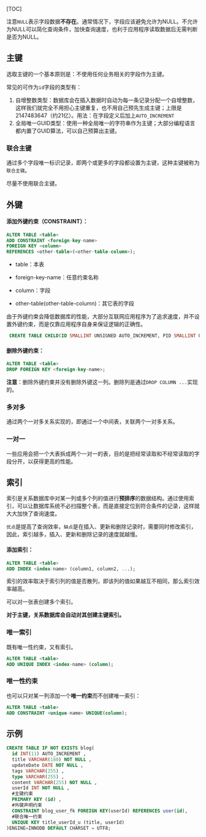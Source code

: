 [TOC]

注意`NULL`表示字段数据**不存在**。通常情况下，字段应该避免允许为NULL。不允许为NULL可以简化查询条件，加快查询速度，也利于应用程序读取数据后无需判断是否为NULL。

## 主键

选取主键的一个基本原则是：不使用任何业务相关的字段作为主键。

常见的可作为`id`字段的类型有：

1. 自增整数类型：数据库会在插入数据时自动为每一条记录分配一个自增整数，这样我们就完全不用担心主键重复，也不用自己预先生成主键；上限是2147483647（约21亿）。用法：在字段定义后加上`AUTO_INCREMENT`
2. 全局唯一GUID类型：使用一种全局唯一的字符串作为主键；大部分编程语言都内置了GUID算法，可以自己预算出主键。

### 联合主键

通过多个字段唯一标识记录，即两个或更多的字段都设置为主键，这种主键被称为`联合主键`。

尽量不使用联合主键。

## 外键

#### 添加外键约束（CONSTRAINT）：

```sql
ALTER TABLE <table>
ADD CONSTRAINT <foreign-key-name>
FOREIGN KEY <column>
REFERENCES <other-table>(<other-table-column>);
```

- table：本表

- foreign-key-name：任意约束名称
- column：字段
- other-table(other-table-column)：其它表的字段

由于外键约束会降低数据库的性能，大部分互联网应用程序为了追求速度，并不设置外键约束，而是仅靠应用程序自身来保证逻辑的正确性。

```sql
 CREATE TABLE CHILD(ID SMALLINT UNSIGNED AUTO_INCREMENT, PID SMALLINT UNSIGNED, PRIMARY KEY(ID), CONSTRAINT `PARENT_ID` FOREIGN KEY (PID) REFERENCES PARENT(ID));
```

#### 删除外键约束：

```sql
ALTER TABLE <table>
DROP FOREIGN KEY <foreign-key-name>;
```

**注意**：删除外键约束并没有删除外键这一列。删除列是通过`DROP COLUMN ...`实现的。

### 多对多

通过两个一对多关系实现的，即通过一个中间表，关联两个一对多关系。

### 一对一

一些应用会把一个大表拆成两个一对一的表，目的是把经常读取和不经常读取的字段分开，以获得更高的性能。

## 索引

索引是关系数据库中对某一列或多个列的值进行**预排序**的数据结构。通过使用索引，可以让数据库系统不必扫描整个表，而是直接定位到符合条件的记录，这样就大大加快了查询速度。

`优点`是提高了查询效率，`缺点`是在插入、更新和删除记录时，需要同时修改索引，因此，索引越多，插入、更新和删除记录的速度就越慢。

#### 添加索引：

```sql
ALTER TABLE <table>
ADD INDEX <index-name> (column1, column2, ...);
```

索引的效率取决于索引列的值是否散列，即该列的值如果越互不相同，那么索引效率越高。

可以对一张表创建多个索引。

**对于主键，关系数据库会自动对其创建主键索引。**

### 唯一索引

既有唯一性约束，又有索引。

```sql
ALTER TABLE <table>
ADD UNIQUE INDEX <index-name> (column);
```

### 唯一性约束

也可以只对某一列添加一个**唯一约束**而不创建唯一索引：

```sql
ALTER TABLE <table>
ADD CONSTRAINT <unique-name> UNIQUE(column);
```

## 示例

```sql
CREATE TABLE IF NOT EXISTS blog(
  id INT(11) AUTO_INCREMENT ,
  title VARCHAR(180) NOT NULL ,
  updateDate DATE NOT NULL ,
  tags VARCHAR(255) ,
  type VARCHAR(255) ,
  content VARCHAR(255) NOT NULL ,
  userId INT NOT NULL ,
  #主键约束
  PRIMARY KEY (id) ,
  #外键声明约束
  CONSTRAINT blog_user_fk FOREIGN KEY(userId) REFERENCES user(id),
  #联合唯一约束
  UNIQUE KEY title_userId_u (title, userId)
)ENGINE=INNODB DEFAULT CHARSET = UTF8;
```

